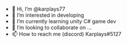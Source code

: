 - 👋 Hi, I’m @karplays77
- 👀 I’m interested in developing
- 🌱 I’m currently learning unity C# game dev
- 💞️ I’m looking to collaborate on ...
- 📫 How to reach me (discord) Karplays#5127

<!---
karplays77/karplays77 is a ✨ special ✨ repository because its `README.md` (this file) appears on your GitHub profile.
You can click the Preview link to take a look at your changes.
--->
